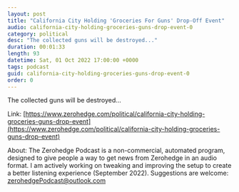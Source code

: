 ```yaml
---
layout: post
title: "California City Holding 'Groceries For Guns' Drop-Off Event"
audio: california-city-holding-groceries-guns-drop-event-0
category: political
desc: "The collected guns will be destroyed..."
duration: 00:01:33
length: 93
datetime: Sat, 01 Oct 2022 17:00:00 +0000
tags: podcast
guid: california-city-holding-groceries-guns-drop-event-0
order: 0
---
```

The collected guns will be destroyed...

Link: [https://www.zerohedge.com/political/california-city-holding-groceries-guns-drop-event](https://www.zerohedge.com/political/california-city-holding-groceries-guns-drop-event)

About: The Zerohedge Podcast is a non-commercial, automated program, designed to give people a way to get news from Zerohedge in an audio format.  I am actively working on tweaking and improving the setup to create a better listening experience (September 2022).  Suggestions are welcome: [zerohedgePodcast@outlook.com](mailto:zerohedgePodcast@outlook.com)